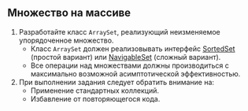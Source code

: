 ## Множество на массиве

<ol><li>
Разработайте класс <code>ArraySet</code>,
реализующий неизменяемое упорядоченное множество.
<ul><li>
        Класс <code>ArraySet</code> должен реализовывать
        интерфейс 
        <a href="https://docs.oracle.com/en/java/javase/17/docs/api/java.base/java/util/SortedSet.html">SortedSet</a>
        (простой вариант)
        или 
        <a href="https://docs.oracle.com/en/java/javase/17/docs/api/java.base/java/util/NavigableSet.html">NavigableSet</a> 
        (сложный вариант).
    </li><li>
        Все операции над множествами должны производиться с максимально возможной асимптотической эффективностью.
    </li></ul></li><li>
При выполнении задания следует обратить внимание на:
<ul><li>
        Применение стандартных коллекций.
    </li><li>
        Избавление от повторяющегося кода.
    </li></ul></li></ol>